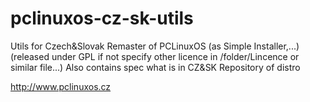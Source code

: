 pclinuxos-cz-sk-utils
=====================

Utils for Czech&Slovak Remaster of PCLinuxOS (as Simple Installer,...)
(released under GPL if not specify other licence in /folder/Lincence or similar file...)
Also contains spec what is in CZ&SK Repository of distro

http://www.pclinuxos.cz
